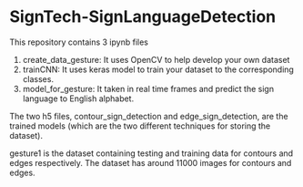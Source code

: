 # SignTech-SignLanguageDetection
This repository contains 3 ipynb files
1) create_data_gesture: It uses OpenCV to help develop your own dataset
2) trainCNN: It uses keras model to train your dataset to the corresponding classes.
3) model_for_gesture: It taken in real time frames and predict the sign language to English alphabet.

The two h5 files, contour_sign_detection and edge_sign_detection, are the trained models (which are the two different techniques for storing the dataset).

gesture1 is the dataset containing testing and training data for contours and edges respectively. The dataset has around 11000 images for contours and edges.
